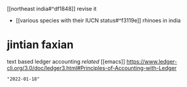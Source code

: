 [[northeast india#^df1848]] revise it
- [[various species with their IUCN status#^f3119e]] rhinoes in india

# jintian faxian
text based ledger accounting _related_ [[emacs]]
https://www.ledger-cli.org/3.0/doc/ledger3.html#Principles-of-Accounting-with-Ledger
```query 2021-12-09 18:42
"2022-01-18"
```